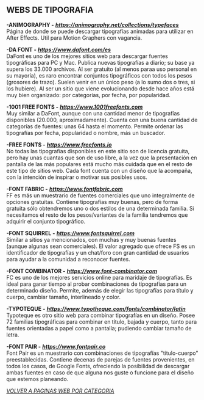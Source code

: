 ## WEBS DE TIPOGRAFIA ##

**-ANIMOGRAPHY -** ***<https://animography.net/collections/typefaces>***  
Página de donde se puede descargar tipografías animadas para utilizar en
After Effects. Util para Motion Graphers con vagancia.  

**-DA FONT -** ***<https://www.dafont.com/es>***  
DaFont es uno de los mejores sitios web para descargar fuentes tipográficas para PC y Mac. Publica nuevas tipografías a diario; su base ya supera los 33.000 archivos. Al ser gratuito (al menos paraa uso personal en su mayoría), es raro encontrar conjuntos tipográficos con todos los pesos (grosores de trazo). Suelen venir en un único peso (a lo sumo dos o tres, si los hubiere). Al ser un sitio que viene evolucionando desde hace años está muy bien organizado: por categorías, por fecha, por popularidad.  

**-1001 FREE FONTS -** ***<https://www.1001freefonts.com>***  
Muy similar a DaFont, aunque con una cantidad menor de tipografías disponibles (20.000, aproximadamente). Cuenta con una buena cantidad de categorías de fuentes: unas 64 hasta el momento. Permite ordenar las tipografías por fecha, popularidad o nombre, más un buscador.  

**-FREE FONTS -** ***<https://www.freefonts.io>***  
No todas las tipografías disponibles en este sitio son de licencia gratuita, pero hay unas cuantas que son de uso libre, a la vez que la presentación en pantalla de las más populares está mucho más cuidada que en el resto de este tipo de sitios web. Cada font cuenta con un diseño que la acompaña, con la intención de inspirar o motivar sus posibles usos.  

**-FONT FABRIC -** ***<https://www.fontfabric.com>***  
FF es más un muestrario de fuentes comerciales que uno integralmente de opciones gratuitas. Contiene tipografías muy buenas, pero de forma gratuita sólo obtendremos uno o dos estilos de una determinada familia. Si necesitamos el resto de los pesos/variantes de la familia tendremos que adquirir el conjunto tipográfico.  

**-FONT SQUIRREL -** ***<https://www.fontsquirrel.com>***  
Similar a sitios ya mencionados, con muchas y muy buenas fuentes (aunque algunas sean comerciales). El valor agregado que ofrece FS es un identificador de tipografías y un chat/foro con gran cantidad de usuarios para ayudar a la comunidad a reconocer fuentes.  

**-FONT COMBINATOR -** ***<https://www.font-combinator.com>***  
FC es uno de los mejores servicios online para maridaje de tipografías. Es ideal para ganar tiempo al probar combinaciones de tipografías para un determinado diseño. Permite, además de elegir las tipografías para título y cuerpo, cambiar tamaño, interlineado y color.  

**-TYPOTEQUE -** ***<https://www.typotheque.com/fonts/combinator/latin>***  
Typoteque es otro sitio web para combinar tipografías en un diseño. Posee 72 familias tipográficas para combinar en título, bajada y cuerpo, tanto para fuentes orientadas a papel como a pantalla; pudiendo cambiar tamaño de letra.  

**-FONT PAIR -** ***<https://www.fontpair.co>***  
Font Pair es un muestrario con combinaciones de tipografías "título-cuerpo" preestablecidas. Contiene decenas de parejas de fuentes provenientes, en todos los casos, de Google Fonts, ofreciendo la posibilidad de descargar ambas fuentes en caso de que alguna nos guste o funcione para el diseño que estemos planeando.  

[*VOLVER A PAGINAS WEB POR CATEGORIA*](../PAGINAS_WEB.md)
